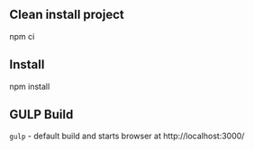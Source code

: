 ## Clean install project

npm ci

## Install

npm install

## GULP Build

`gulp` - default build and starts browser at http://localhost:3000/
